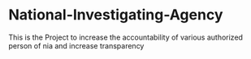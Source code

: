 # National-Investigating-Agency
This is the Project to increase the accountability of various authorized person of nia and increase transparency
